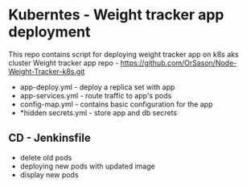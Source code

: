 # Kuberntes - Weight tracker app deployment

 This repo contains script for deploying weight tracker app on k8s aks cluster 
 Weight tracker app repo - https://github.com/OrSason/Node-Weight-Tracker-k8s.git
 
 
 
 - app-deploy.yml - deploy a replica set with app
 - app-services.yml - route traffic to app's pods
 - config-map.yml - contains basic configuration for the app
 - *hidden secrets.yml  - store app and db secrets
 

## CD - Jenkinsfile
 - delete old pods
 - deploying new pods with updated image
 - display new pods


